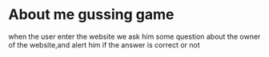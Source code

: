 # About me gussing game
when the user enter the website we ask him some question about the owner of the website,and alert him if the answer is correct or not
